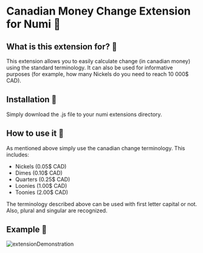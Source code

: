 # Canadian Money Change Extension for Numi :tada:


## What is this extension for? :mag_right:

This extension allows you to easily calculate change (in canadian money) using the standard terminology. It can also be used for informative purposes (for example, how many Nickels do you need to reach 10 000$ CAD).


## Installation :floppy_disk:

Simply download the .js file to your numi extensions directory.


## How to use it :wrench:

As mentioned above simply use the canadian change terminology. This includes:

- Nickels  (0.05$ CAD)
- Dimes    (0.10$ CAD)
- Quarters (0.25$ CAD)
- Loonies  (1.00$ CAD)
- Toonies  (2.00$ CAD)

The terminology described above can be used with first letter capital or not. Also, plural and singular are recognized.


## Example :memo:
![extensionDemonstration](https://raw.githubusercontent.com/BCPianist/numi-extensions/master/CommunityExtensions/ChangeMoneyCAD/SS.png)
